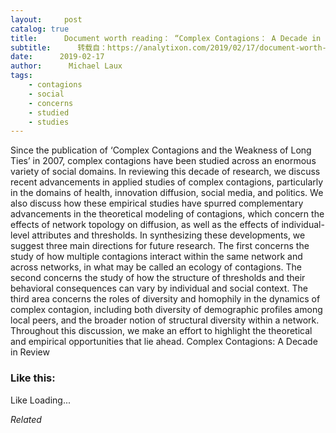 ```yaml
---
layout:     post
catalog: true
title:      Document worth reading： “Complex Contagions： A Decade in Review”
subtitle:      转载自：https://analytixon.com/2019/02/17/document-worth-reading-complex-contagions-a-decade-in-review/
date:      2019-02-17
author:      Michael Laux
tags:
    - contagions
    - social
    - concerns
    - studied
    - studies
---
```


Since the publication of ‘Complex Contagions and the Weakness of Long Ties’ in 2007, complex contagions have been studied across an enormous variety of social domains. In reviewing this decade of research, we discuss recent advancements in applied studies of complex contagions, particularly in the domains of health, innovation diffusion, social media, and politics. We also discuss how these empirical studies have spurred complementary advancements in the theoretical modeling of contagions, which concern the effects of network topology on diffusion, as well as the effects of individual-level attributes and thresholds. In synthesizing these developments, we suggest three main directions for future research. The first concerns the study of how multiple contagions interact within the same network and across networks, in what may be called an ecology of contagions. The second concerns the study of how the structure of thresholds and their behavioral consequences can vary by individual and social context. The third area concerns the roles of diversity and homophily in the dynamics of complex contagion, including both diversity of demographic profiles among local peers, and the broader notion of structural diversity within a network. Throughout this discussion, we make an effort to highlight the theoretical and empirical opportunities that lie ahead. Complex Contagions: A Decade in Review





### Like this:

Like Loading...


*Related*

